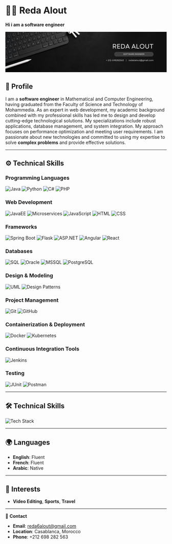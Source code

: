 # 👨‍💻 Reda Alout

**Hi i am a software engineer**

![Coding](https://github.com/Reda-Alout/Reda-Alout/blob/master/REDA%20ALOUT.png)

## 🌟 **Profile**
I am a **software engineer** in Mathematical and Computer Engineering, having graduated from the Faculty of Science and Technology of Mohammedia. As an expert in web development, my academic background combined with my professional skills has led me to design and develop cutting-edge technological solutions. My specializations include robust applications, database management, and system integration. My approach focuses on performance optimization and meeting user requirements. 
I am passionate about new technologies and committed to using my expertise to solve **complex problems** and provide effective solutions.

---

## ⚙️ **Technical Skills**

### Programming Languages
![Java](https://skillicons.dev/icons?i=java) ![Python](https://skillicons.dev/icons?i=python) ![C#](https://skillicons.dev/icons?i=cs) ![PHP](https://skillicons.dev/icons?i=php)

### Web Development
![JavaEE](https://skillicons.dev/icons?i=java) ![Microservices](https://img.icons8.com/color/48/microservices.png) ![JavaScript](https://skillicons.dev/icons?i=js) ![HTML](https://skillicons.dev/icons?i=html) ![CSS](https://skillicons.dev/icons?i=css)

### Frameworks
![Spring Boot](https://img.icons8.com/color/48/spring-logo.png) ![Flask](https://skillicons.dev/icons?i=flask) ![ASP.NET](https://img.icons8.com/color/48/asp-net.png) ![Angular](https://skillicons.dev/icons?i=angular) ![React](https://skillicons.dev/icons?i=react)

### Databases
![SQL](https://skillicons.dev/icons?i=mysql) ![Oracle](https://img.icons8.com/color/48/oracle-logo.png) ![MSSQL](https://skillicons.dev/icons?i=mssql) ![PostgreSQL](https://skillicons.dev/icons?i=postgres)

### Design & Modeling
![UML](https://img.icons8.com/ios-filled/50/uml.png) ![Design Patterns](https://img.icons8.com/ios-filled/50/design-patterns.png)

### Project Management
![Git](https://skillicons.dev/icons?i=git) ![GitHub](https://skillicons.dev/icons?i=github)

### Containerization & Deployment
![Docker](https://skillicons.dev/icons?i=docker) ![Kubernetes](https://skillicons.dev/icons?i=kubernetes)

### Continuous Integration Tools
![Jenkins](https://skillicons.dev/icons?i=jenkins)

### Testing
![JUnit](https://img.icons8.com/fluency/48/junit5.png) ![Postman](https://skillicons.dev/icons?i=postman)


---





## 🛠️ **Technical Skills**
![Tech Stack](https://skillicons.dev/icons?i=java,python,php,docker,kubernetes,mysql,postgresql,angular,react,jenkins)

---

## 🌍 **Languages**
- **English**: Fluent
- **French**: Fluent
- **Arabic**: Native

---

## 🎯 **Interests**
- **Video Editing**, **Sports**, **Travel**

---

📧 **Contact**  
- **Email**: [reda6alout@gmail.com](mailto:reda6alout@gmail.com)  
- **Location**: Casablanca, Morocco  
- **Phone**: +212 698 282 563
